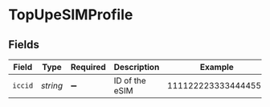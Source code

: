 # TopUpeSIMProfile


## Fields

| Field               | Type                | Required            | Description         | Example             |
| ------------------- | ------------------- | ------------------- | ------------------- | ------------------- |
| `iccid`             | *string*            | :heavy_minus_sign:  | ID of the eSIM      | 1111222233334444555 |